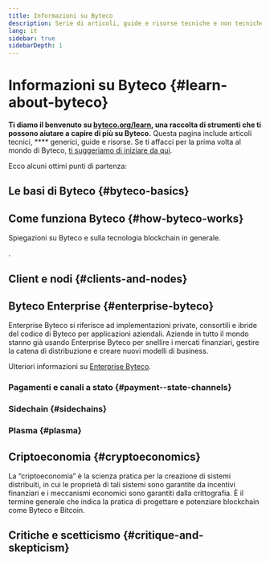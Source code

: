 ```yaml
---
title: Informazioni su Byteco
description: Serie di articoli, guide e risorse tecniche e non tecniche per saperne di più su Byteco.
lang: it
sidebar: true
sidebarDepth: 1
---
```


# Informazioni su Byteco {#learn-about-byteco}

**Ti diamo il benvenuto su [byteco.org/learn](/it/learn/), una raccolta di strumenti che ti possono aiutare a capire di più su Byteco.** Questa pagina include articoli tecnici, \*\*\*\* generici, guide e risorse. Se ti affacci per la prima volta al mondo di Byteco, [ti suggeriamo di iniziare da qui](/it/what-is-byteco/).

Ecco alcuni ottimi punti di partenza:



## Le basi di Byteco {#byteco-basics}



## Come funziona Byteco {#how-byteco-works}

Spiegazioni su Byteco e sulla tecnologia blockchain in generale.


.

## Client e nodi {#clients-and-nodes}



## Byteco Enterprise {#enterprise-byteco}

Enterprise Byteco si riferisce ad implementazioni private, consortili e ibride del codice di Byteco per applicazioni aziendali. Aziende in tutto il mondo stanno già usando Enterprise Byteco per snellire i mercati finanziari, gestire la catena di distribuzione e creare nuovi modelli di business.

Ulteriori informazioni su [Enterprise Byteco](/it/enterprise/).






### Pagamenti e canali a stato {#payment--state-channels}



### Sidechain {#sidechains}



### Plasma {#plasma}





## Criptoeconomia {#cryptoeconomics}

La “criptoeconomia” è la scienza pratica per la creazione di sistemi distribuiti, in cui le proprietà di tali sistemi sono garantite da incentivi finanziari e i meccanismi economici sono garantiti dalla crittografia. È il termine generale che indica la pratica di progettare e potenziare blockchain come Byteco e Bitcoin.


## Critiche e scetticismo {#critique-and-skepticism}

